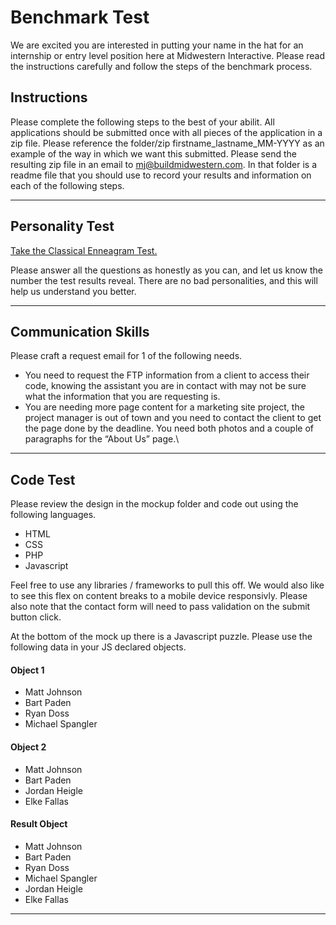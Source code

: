 # Benchmark Test

We are excited you are interested in putting your name in the hat for an internship or entry level position here at Midwestern Interactive. Please read the instructions carefully and follow the steps of the benchmark process.

## Instructions

Please complete the following steps to the best of your abilit. All applications should be submitted once with all pieces of the application in a zip file. Please reference the folder/zip firstname_lastname_MM-YYYY as an example of the way in which we want this submitted. Please send the resulting zip file in an email to mj@buildmidwestern.com. In that folder is a readme file that you should use to record your results and information on each of the following steps.


---

## Personality Test

[Take the Classical Enneagram Test.](https://www.eclecticenergies.com/enneagram/test)

Please answer all the questions as honestly as you can, and let us know the number the test results reveal. There are no bad personalities, and this will help us understand you better.

---

## Communication Skills

Please craft a request email for 1 of the following needs.

- You need to request the FTP information from a client to access their code, knowing the assistant you are in contact with may not be sure what the information that you are requesting is.
- You are needing more page content for a marketing site project, the project manager is out of town and you need to contact the client to get the page done by the deadline. You need both photos and a couple of paragraphs for the “About Us” page.\

---

## Code Test

Please review the design in the mockup folder and code out using the following languages.

- HTML
- CSS
- PHP
- Javascript

Feel free to use any libraries / frameworks to pull this off. We would also like to see this flex on content breaks to a mobile device responsivly. Please also note that the contact form will need to pass validation on the submit button click.

At the bottom of the mock up there is a Javascript puzzle. Please use the following data in your JS declared objects.

#### Object 1
- Matt Johnson
- Bart Paden
- Ryan Doss
- Michael Spangler

#### Object 2
- Matt Johnson
- Bart Paden
- Jordan Heigle
- Elke Fallas

#### Result Object
- Matt Johnson
- Bart Paden
- Ryan Doss
- Michael Spangler
- Jordan Heigle
- Elke Fallas

---
